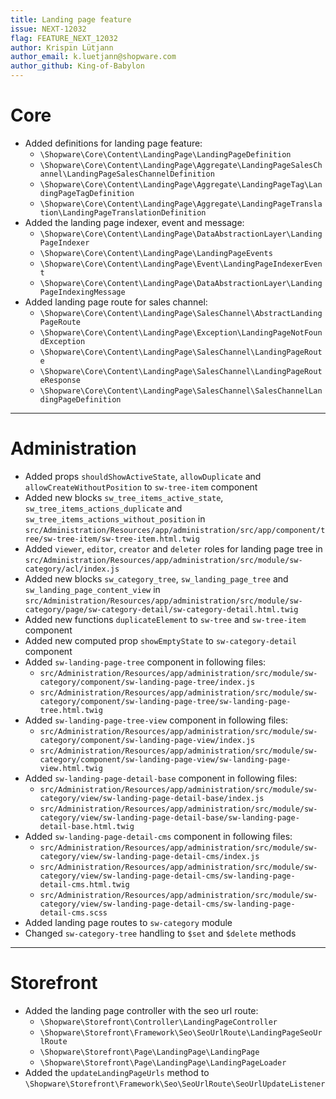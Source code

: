 ```yaml
---
title: Landing page feature
issue: NEXT-12032
flag: FEATURE_NEXT_12032
author: Krispin Lütjann
author_email: k.luetjann@shopware.com 
author_github: King-of-Babylon
---
```

# Core
* Added definitions for landing page feature:
    * `\Shopware\Core\Content\LandingPage\LandingPageDefinition`
    * `\Shopware\Core\Content\LandingPage\Aggregate\LandingPageSalesChannel\LandingPageSalesChannelDefinition`
    * `\Shopware\Core\Content\LandingPage\Aggregate\LandingPageTag\LandingPageTagDefinition`
    * `\Shopware\Core\Content\LandingPage\Aggregate\LandingPageTranslation\LandingPageTranslationDefinition`
* Added the landing page indexer, event and message:
    * `\Shopware\Core\Content\LandingPage\DataAbstractionLayer\LandingPageIndexer`
    * `\Shopware\Core\Content\LandingPage\LandingPageEvents`
    * `\Shopware\Core\Content\LandingPage\Event\LandingPageIndexerEvent`
    * `\Shopware\Core\Content\LandingPage\DataAbstractionLayer\LandingPageIndexingMessage`
* Added landing page route for sales channel:
    * `\Shopware\Core\Content\LandingPage\SalesChannel\AbstractLandingPageRoute`
    * `\Shopware\Core\Content\LandingPage\Exception\LandingPageNotFoundException`
    * `\Shopware\Core\Content\LandingPage\SalesChannel\LandingPageRoute`
    * `\Shopware\Core\Content\LandingPage\SalesChannel\LandingPageRouteResponse`
    * `\Shopware\Core\Content\LandingPage\SalesChannel\SalesChannelLandingPageDefinition`
___
# Administration
* Added props `shouldShowActiveState`, `allowDuplicate` and `allowCreateWithoutPosition` to `sw-tree-item` component
* Added new blocks `sw_tree_items_active_state`, `sw_tree_items_actions_duplicate` and `sw_tree_items_actions_without_position` in `src/Administration/Resources/app/administration/src/app/component/tree/sw-tree-item/sw-tree-item.html.twig`
* Added `viewer`, `editor`, `creator` and `deleter` roles for landing page tree in `src/Administration/Resources/app/administration/src/module/sw-category/acl/index.js`
* Added new blocks `sw_category_tree`, `sw_landing_page_tree` and `sw_landing_page_content_view` in `src/Administration/Resources/app/administration/src/module/sw-category/page/sw-category-detail/sw-category-detail.html.twig`
* Added new functions `duplicateElement` to `sw-tree` and `sw-tree-item` component
* Added new computed prop `showEmptyState` to `sw-category-detail` component
* Added `sw-landing-page-tree` component in following files:
    * `src/Administration/Resources/app/administration/src/module/sw-category/component/sw-landing-page-tree/index.js`
    * `src/Administration/Resources/app/administration/src/module/sw-category/component/sw-landing-page-tree/sw-landing-page-tree.html.twig`
* Added `sw-landing-page-tree-view` component in following files:
    * `src/Administration/Resources/app/administration/src/module/sw-category/component/sw-landing-page-view/index.js`
    * `src/Administration/Resources/app/administration/src/module/sw-category/component/sw-landing-page-view/sw-landing-page-view.html.twig`
* Added `sw-landing-page-detail-base` component in following files:
    * `src/Administration/Resources/app/administration/src/module/sw-category/view/sw-landing-page-detail-base/index.js`
    * `src/Administration/Resources/app/administration/src/module/sw-category/view/sw-landing-page-detail-base/sw-landing-page-detail-base.html.twig`
* Added `sw-landing-page-detail-cms` component in following files:
    * `src/Administration/Resources/app/administration/src/module/sw-category/view/sw-landing-page-detail-cms/index.js`
    * `src/Administration/Resources/app/administration/src/module/sw-category/view/sw-landing-page-detail-cms/sw-landing-page-detail-cms.html.twig`
    * `src/Administration/Resources/app/administration/src/module/sw-category/view/sw-landing-page-detail-cms/sw-landing-page-detail-cms.scss`
* Added landing page routes to `sw-category` module
* Changed `sw-category-tree` handling to `$set` and `$delete` methods
___
# Storefront
* Added the landing page controller with the seo url route:
    * `\Shopware\Storefront\Controller\LandingPageController`
    * `\Shopware\Storefront\Framework\Seo\SeoUrlRoute\LandingPageSeoUrlRoute`
    * `\Shopware\Storefront\Page\LandingPage\LandingPage`
    * `\Shopware\Storefront\Page\LandingPage\LandingPageLoader`
* Added the `updateLandingPageUrls` method to `\Shopware\Storefront\Framework\Seo\SeoUrlRoute\SeoUrlUpdateListener`
